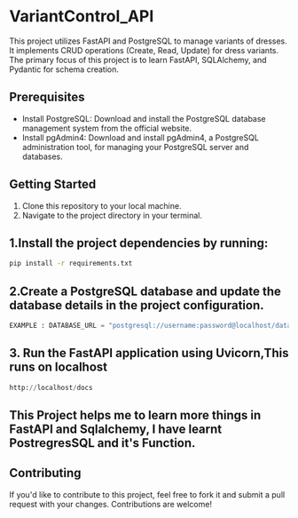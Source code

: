 # VariantControl_API

This project utilizes FastAPI and PostgreSQL to manage variants of dresses. It implements CRUD operations (Create, Read, Update) for dress variants. The primary focus of this project is to learn FastAPI, SQLAlchemy, and Pydantic for schema creation.

## Prerequisites

- Install PostgreSQL: Download and install the PostgreSQL database management system from the official website.
- Install pgAdmin4: Download and install pgAdmin4, a PostgreSQL administration tool, for managing your PostgreSQL server and databases.

## Getting Started

1. Clone this repository to your local machine.
2. Navigate to the project directory in your terminal.

## 1.Install the project dependencies by running:
 ``` bash
 pip install -r requirements.txt
```

## 2.Create a PostgreSQL database and update the database details in the project configuration. 
``` python
EXAMPLE : DATABASE_URL = "postgresql://username:password@localhost/databasename"
```
## 3. Run the FastAPI application using Uvicorn,This runs on localhost 
```python
http://localhost/docs
```
## This Project helps me to learn more things in FastAPI and Sqlalchemy, I have learnt PostregresSQL and it's Function.
## Contributing
If you'd like to contribute to this project, feel free to fork it and submit a pull request with your changes. Contributions are welcome!


